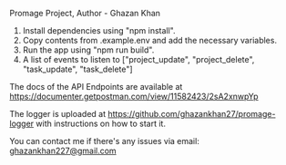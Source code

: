 Promage Project,
Author - Ghazan Khan

1. Install dependencies using "npm install".
2. Copy contents from .example.env and add the necessary variables.
3. Run the app using "npm run build".
4. A list of events to listen to ["project_update", "project_delete", "task_update", "task_delete"]

The docs of the API Endpoints are available at https://documenter.getpostman.com/view/11582423/2sA2xnwpYp

The logger is uploaded at https://github.com/ghazankhan27/promage-logger with instructions on how to start it.

You can contact me if there's any issues via email: ghazankhan227@gmail.com
